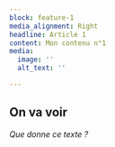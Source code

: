 ```yaml
---
block: feature-1
media_alignment: Right
headline: Article 1
content: Mon contenu n°1
media:
  image: ''
  alt_text: ''

---
```

## On va voir 

_Que donne ce texte ?_